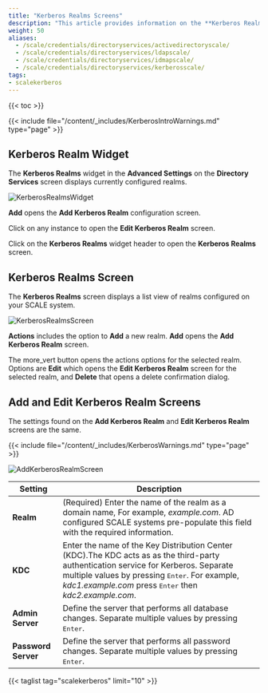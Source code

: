 ```yaml
---
title: "Kerberos Realms Screens"
description: "This article provides information on the **Kerberos Realms** widget and configuration screen settings."
weight: 50
aliases:
  - /scale/credentials/directoryservices/activedirectoryscale/
  - /scale/credentials/directoryservices/ldapscale/
  - /scale/credentials/directoryservices/idmapscale/
  - /scale/credentials/directoryservices/kerberosscale/
tags:
- scalekerberos
---
```


{{< toc >}}

{{< include file="/content/_includes/KerberosIntroWarnings.md" type="page" >}}

## Kerberos Realm Widget

The **Kerberos Realms** widget in the **Advanced Settings** on the **Directory Services** screen displays currently configured realms. 

![KerberosRealmsWidget](/images/SCALE/22.12/KerberosRealmsWidget.png "Kerberos Realms Widget")

**Add** opens the **Add Kerberos Realm** configuration screen.

Click on any instance to open the **Edit Kerberos Realm** screen.

Click on the **Kerberos Realms** widget header to open the **Kerberos Realms** screen.

## Kerberos Realms Screen
The **Kerberos Realms** screen displays a list view of realms configured on your SCALE system.

![KerberosRealmsScreen](/images/SCALE/22.12/KerberosRealmsScreen.png "Kerberos Realms Screen")

**Actions** includes the option to **Add** a new realm. **Add** opens the **Add Kerberos Realm** screen.

The <span class="material-icons">more_vert</span> button opens the actions options for the selected realm. Options are **Edit** which opens the **Edit Kerberos Realm** screen for the selected realm, and **Delete** that opens a delete confirmation dialog.

## Add and Edit Kerberos Realm Screens
The settings found on the **Add Kerberos Realm** and **Edit Kerberos Realm** screens are the same. 

{{< include file="/content/_includes/KerberosWarnings.md" type="page" >}}

![AddKerberosRealmScreen](/images/SCALE/22.12/AddKerberosRealmScreen.png "Add Kerberos Realms Screen")

| Setting | Description |
|---------|-------|
| **Realm** | (Required) Enter the name of the realm as a domain name, For example, *example.com*. AD configured SCALE systems pre-populate this field with the required information. |
| **KDC** | Enter the name of the Key Distribution Center (KDC).The KDC acts as as the third-party authentication service for Kerberos. Separate multiple values by pressing <kbd>Enter</kbd>. For example, *kdc1.example.com* press <kbd>Enter</kbd> then *kdc2.example.com*. |
| **Admin Server** | Define the server that performs all database changes. Separate multiple values by pressing <kbd>Enter</kbd>. |
| **Password Server** | Define the server that performs all password changes. Separate multiple values by pressing <kbd>Enter</kbd>. |

{{< taglist tag="scalekerberos" limit="10" >}}
